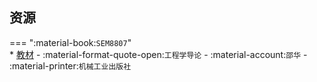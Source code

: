 ## 资源  
=== ":material-book:`SEM8807`"  
    * [教材](http://api.xtaoa.com/api/lanzou.php?url=https://cqu-openlib.lanzout.com/iBuU42athvkf&type=down) - :material-format-quote-open:`工程学导论` - :material-account:`邵华` - :material-printer:`机械工业出版社`  